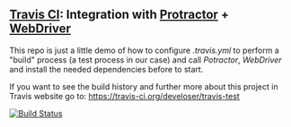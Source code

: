 ## [Travis CI](https://travis-ci.org): Integration with [Protractor](http://angular.github.io/protractor) + [WebDriver](http://webdriver.io/)

This repo is just a little demo of how to configure *.travis.yml* to perform a "build" process (a test process in our case) and call *Potractor*, *WebDriver* and install the needed dependencies before to start.

If you want to see the build history and further more about this project in Travis website go to: https://travis-ci.org/develoser/travis-test

[![Build Status](https://travis-ci.org/develoser/travis-test.svg?branch=master)](https://travis-ci.org/develoser/travis-test)